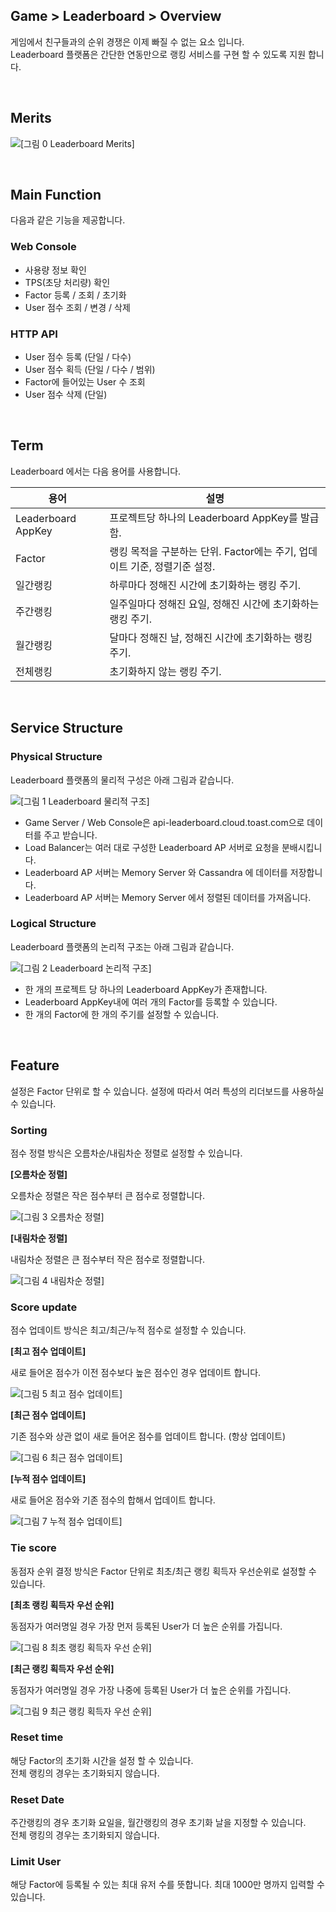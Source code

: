 ## Game > Leaderboard > Overview

게임에서 친구들과의 순위 경쟁은 이제 빠질 수 없는 요소 입니다.<br>
Leaderboard 플랫폼은 간단한 연동만으로 랭킹 서비스를 구현 할 수 있도록 지원 합니다.

<br>

## Merits

![[그림 0 Leaderboard Merits]](http://static.toastoven.net/prod_leaderboardv2/newMerits_kr.png)

<br>

## Main Function

다음과 같은 기능을 제공합니다.

### Web Console

- 사용량 정보 확인
- TPS(초당 처리량) 확인
- Factor 등록 / 조회 / 초기화
- User 점수 조회 / 변경 / 삭제

### HTTP API

- User 점수 등록 (단일 / 다수)
- User 점수 획득 (단일 / 다수 / 범위)
- Factor에 들어있는 User 수 조회
- User 점수 삭제 (단일)

<br>

## Term

Leaderboard 에서는 다음 용어를 사용합니다.

| 용어 | 설명 |
| --- | --- |
| Leaderboard AppKey |	프로젝트당 하나의 Leaderboard AppKey를 발급함. |
| Factor |	랭킹 목적을 구분하는 단위. Factor에는 주기, 업데이트 기준, 정렬기준 설정. |
| 일간랭킹 | 하루마다 정해진 시간에 초기화하는 랭킹 주기. |
| 주간랭킹 | 일주일마다 정해진 요일, 정해진 시간에 초기화하는 랭킹 주기. |
| 월간랭킹 | 달마다 정해진 날, 정해진 시간에 초기화하는 랭킹 주기. |
| 전체랭킹 | 초기화하지 않는 랭킹 주기. |

<br>

## Service Structure

### Physical Structure

Leaderboard 플랫폼의 물리적 구성은 아래 그림과 같습니다.

![[그림 1 Leaderboard 물리적 구조]](http://static.toastoven.net/prod_leaderboardv2/overview_1.png)

- Game Server / Web Console은 api-leaderboard.cloud.toast.com으로 데이터를 주고 받습니다.
- Load Balancer는 여러 대로 구성한 Leaderboard AP 서버로 요청을 분배시킵니다.
- Leaderboard AP 서버는 Memory Server 와 Cassandra 에 데이터를 저장합니다.
- Leaderboard AP 서버는 Memory Server 에서 정렬된 데이터를 가져옵니다.

### Logical Structure

Leaderboard 플랫폼의 논리적 구조는 아래 그림과 같습니다.

![[그림 2 Leaderboard 논리적 구조]](http://static.toastoven.net/prod_leaderboardv2/overview_2.png)

- 한 개의 프로젝트 당 하나의 Leaderboard AppKey가 존재합니다.
- Leaderboard AppKey내에 여러 개의 Factor를 등록할 수 있습니다.
- 한 개의 Factor에 한 개의 주기를 설정할 수 있습니다.

<br>

## Feature

설정은 Factor 단위로 할 수 있습니다. 설정에 따라서 여러 특성의 리더보드를 사용하실 수 있습니다.

###  Sorting

점수 정렬 방식은 오름차순/내림차순 정렬로 설정할 수 있습니다.

**[오름차순 정렬]**

오름차순 정렬은 작은 점수부터 큰 점수로 정렬합니다.

![[그림 3 오름차순 정렬]](http://static.toastoven.net/prod_leaderboardv2/overview_3.png)

**[내림차순 정렬]**

내림차순 정렬은 큰 점수부터 작은 점수로 정렬합니다.

![[그림 4 내림차순 정렬]](http://static.toastoven.net/prod_leaderboardv2/overview_4.png)

### Score update

점수 업데이트 방식은 최고/최근/누적 점수로 설정할 수 있습니다.

**[최고 점수 업데이트]**

새로 들어온 점수가 이전 점수보다 높은 점수인 경우 업데이트 합니다.

![[그림 5 최고 점수 업데이트]](http://static.toastoven.net/prod_leaderboardv2/overview_5.png)

**[최근 점수 업데이트]**

기존 점수와 상관 없이 새로 들어온 점수를 업데이트 합니다. (항상 업데이트)

![[그림 6 최근 점수 업데이트]](http://static.toastoven.net/prod_leaderboardv2/overview_6.png)

**[누적 점수 업데이트]**

새로 들어온 점수와 기존 점수의 합해서 업데이트 합니다.

![[그림 7 누적 점수 업데이트]](http://static.toastoven.net/prod_leaderboardv2/overview_7.png)

### Tie score

동점자 순위 결정 방식은 Factor 단위로 최초/최근 랭킹 획득자 우선순위로 설정할 수 있습니다.

**[최초 랭킹 획득자 우선 순위]**

동점자가 여러명일 경우 가장 먼저 등록된 User가 더 높은 순위를 가집니다.

![[그림 8 최초 랭킹 획득자 우선 순위]](http://static.toastoven.net/prod_leaderboardv2/overview_8.png)

**[최근 랭킹 획득자 우선 순위]**

동점자가 여러명일 경우 가장 나중에 등록된 User가 더 높은 순위를 가집니다.

![[그림 9 최근 랭킹 획득자 우선 순위]](http://static.toastoven.net/prod_leaderboardv2/overview_9.png)

### Reset time

해당 Factor의 초기화 시간을 설정 할 수 있습니다.<br>
전체 랭킹의 경우는 초기화되지 않습니다.

### Reset Date

주간랭킹의 경우 초기화 요일을, 월간랭킹의 경우 초기화 날을 지정할 수 있습니다.<br>
전체 랭킹의 경우는 초기화되지 않습니다.

### Limit User

해당 Factor에 등록될 수 있는 최대 유저 수를 뜻합니다. 최대 1000만 명까지 입력할 수 있습니다.
